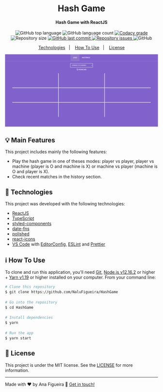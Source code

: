 <h1 align="center">
    Hash Game
</h1>

<h4 align="center">
  Hash Game with ReactJS
</h4>
<p align="center">
  <img alt="GitHub top language" src="https://img.shields.io/github/languages/top/NaluFigueira/HashGame.svg">

  <img alt="GitHub language count" src="https://img.shields.io/github/languages/count/NaluFigueira/HashGame.svg">

  <a href="https://www.codacy.com/app/NaluFigueira/HashGame?utm_source=github.com&amp;utm_medium=referral&amp;utm_content=NaluFigueira/HashGame&amp;utm_campaign=Badge_Grade">
    <img alt="Codacy grade" src="https://img.shields.io/codacy/grade/1b577a07dda843aba09f4bc55d1af8fc.svg">
  </a>

  <img alt="Repository size" src="https://img.shields.io/github/repo-size/NaluFigueira/HashGame.svg">
  <a href="https://github.com/NaluFigueira/HashGame/commits/master">
    <img alt="GitHub last commit" src="https://img.shields.io/github/last-commit/NaluFigueira/HashGame.svg">
  </a>

  <a href="https://github.com/NaluFigueira/HashGame/issues">
    <img alt="Repository issues" src="https://img.shields.io/github/issues/NaluFigueira/HashGame.svg">
  </a>

  <img alt="GitHub" src="https://img.shields.io/github/license/NaluFigueira/HashGame.svg">
</p>

<p align="center">
  <a href="#rocket-technologies">Technologies</a>&nbsp;&nbsp;&nbsp;|&nbsp;&nbsp;&nbsp;
  <a href="#information_source-how-to-use">How To Use</a>&nbsp;&nbsp;&nbsp;|&nbsp;&nbsp;&nbsp;
  <a href="#memo-license">License</a>
</p>

![App Preview](https://github.com/NaluFigueira/HashGame/blob/master/Preview.gif)

## :bulb:	Main Features

This project includes mainly the following features:

- Play the hash game in one of theses modes: player vs player, player vs machine (player is O and machine is X) or machine vs player (machine is O and player is X).
- Check recent matches in the history section.

## :rocket: Technologies

This project was developed with the following technologies:

-  [ReactJS](https://reactjs.org/)
-  [TypeScript](https://www.typescriptlang.org/)
-  [styled-components](https://styled-components.com/)
-  [date-fns](https://date-fns.org/)
-  [polished](https://polished.js.org/)
-  [react-icons](https://react-icons.github.io/react-icons/)
-  [VS Code][vc] with [EditorConfig][vceditconfig], [ESLint][vceslint] and [Prettier][prettier]

## :information_source: How To Use

To clone and run this application, you'll need [Git](https://git-scm.com), [Node.js v12.16.2][nodejs] or higher + [Yarn v1.19][yarn] or higher installed on your computer. From your command line:

```bash
# Clone this repository
$ git clone https://github.com/NaluFigueira/HashGame

# Go into the repository
$ cd HashGame

# Install dependencies
$ yarn

# Run the app
$ yarn start
```

## :memo: License
This project is under the MIT license. See the [LICENSE](https://github.com/NaluFigueira/HashGame/blob/master/LICENSE) for more information.

---

Made with ♥ by Ana Figueira :wave: [Get in touch!](https://www.linkedin.com/in/ana-lu%C3%ADsa-chaves-figueira-38792218a/)

[yarn]: https://yarnpkg.com/
[nodejs]: https://nodejs.org/
[vc]: https://code.visualstudio.com/
[vceditconfig]: https://marketplace.visualstudio.com/items?itemName=EditorConfig.EditorConfig
[vceslint]: https://marketplace.visualstudio.com/items?itemName=dbaeumer.vscode-eslint
[prettier]: https://marketplace.visualstudio.com/items?itemName=SimonSiefke.prettier-vscode
